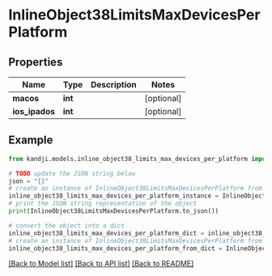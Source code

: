 # InlineObject38LimitsMaxDevicesPerPlatform


## Properties

Name | Type | Description | Notes
------------ | ------------- | ------------- | -------------
**macos** | **int** |  | [optional] 
**ios_ipados** | **int** |  | [optional] 

## Example

```python
from kandji.models.inline_object38_limits_max_devices_per_platform import InlineObject38LimitsMaxDevicesPerPlatform

# TODO update the JSON string below
json = "{}"
# create an instance of InlineObject38LimitsMaxDevicesPerPlatform from a JSON string
inline_object38_limits_max_devices_per_platform_instance = InlineObject38LimitsMaxDevicesPerPlatform.from_json(json)
# print the JSON string representation of the object
print(InlineObject38LimitsMaxDevicesPerPlatform.to_json())

# convert the object into a dict
inline_object38_limits_max_devices_per_platform_dict = inline_object38_limits_max_devices_per_platform_instance.to_dict()
# create an instance of InlineObject38LimitsMaxDevicesPerPlatform from a dict
inline_object38_limits_max_devices_per_platform_from_dict = InlineObject38LimitsMaxDevicesPerPlatform.from_dict(inline_object38_limits_max_devices_per_platform_dict)
```
[[Back to Model list]](../README.md#documentation-for-models) [[Back to API list]](../README.md#documentation-for-api-endpoints) [[Back to README]](../README.md)


